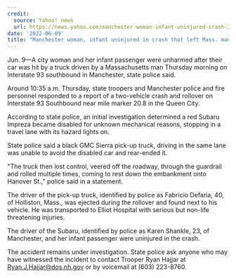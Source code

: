 ```yaml
---
credit:
  source: Yahoo! news
  url: https://news.yahoo.com/manchester-woman-infant-uninjured-crash-225100412.html
date: '2022-06-09'
title: "Manchester woman, infant uninjured in crash that left Mass. man seriously hurt"
---
```

Jun. 9—A city woman and her infant passenger were unharmed after their car was hit by a truck driven by a Massachusetts man Thursday morning on Interstate 93 southbound in Manchester, state police said.

Around 10:35 a.m. Thursday, state troopers and Manchester police and fire personnel responded to a report of a two-vehicle crash and rollover on Interstate 93 Southbound near mile marker 20.8 in the Queen City.

According to state police, an initial investigation determined a red Subaru Impreza became disabled for unknown mechanical reasons, stopping in a travel lane with its hazard lights on.

State police said a black GMC Sierra pick-up truck, driving in the same lane was unable to avoid the disabled car and rear-ended it.

"The truck then lost control, veered off the roadway, through the guardrail and rolled multiple times, coming to rest down the embankment onto Hanover St.," police said in a statement.

The driver of the pick-up truck, identified by police as Fabricio Defaria, 40, of Holliston, Mass., was ejected during the rollover and found next to his vehicle. He was transported to Elliot Hospital with serious but non-life threatening injuries.

The driver of the Subaru, identified by police as Karen Shankle, 23, of Manchester, and her infant passenger were uninjured in the crash.

The accident remains under investigation. State police ask anyone who may have witnessed the incident to contact Trooper Ryan Hajjar at Ryan.J.Hajjar@dos.nh.gov or by voicemail at (603) 223-8760.
